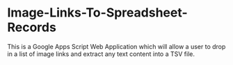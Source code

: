 # Image-Links-To-Spreadsheet-Records
This is a Google Apps Script Web Application which will allow a user to drop in a list of image links and extract any text content into a TSV file. 
